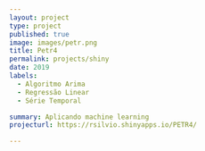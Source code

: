 ```yaml
---
layout: project
type: project
published: true
image: images/petr.png
title: Petr4
permalink: projects/shiny
date: 2019
labels:
  - Algoritmo Arima
  - Regressão Linear
  - Série Temporal

summary: Aplicando machine learning
projecturl: https://rsilvio.shinyapps.io/PETR4/

---
```


